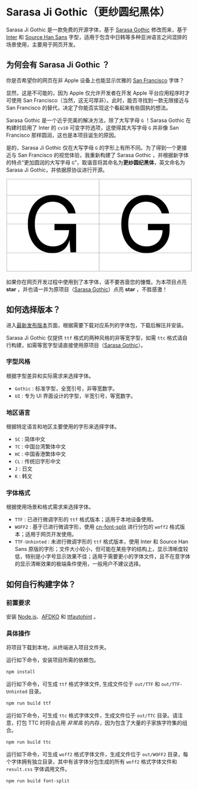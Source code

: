# Sarasa Ji Gothic（更纱圆纪黑体）

Sarasa Ji Gothic 是一款免费的开源字体，基于 [Sarasa Gothic](https://github.com/be5invis/Sarasa-Gothic/) 修改而来，基于 [Inter](https://github.com/rsms/inter) 和 [Source Han Sans](https://github.com/adobe-fonts/source-han-sans) 字型，适用于包含中日韩等多种亚洲语言之间混排的场景使用，主要用于网页开发。

## 为何会有 Sarasa Ji Gothic ？

你是否希望你的网页在非 Apple 设备上也能显示优雅的 [San Francisco](https://developer.apple.com/fonts/) 字体？

显然，这是不可能的，因为 Apple 仅允许开发者在开发 Apple 平台应用程序时才可使用 San Francisco（当然，这无可厚非）。此时，能否寻找到一款无限接近与 San Francisco 的替代，决定了你能否实现这个看起来有些固执的想法。

Sarasa Gothic 是一个近乎完美的解决方法，除了大写字母 `G` ！Sarasa Gothic 在构建时启用了 Inter 的 `cv10` 可变字符选项，这使得其大写字母 `G` 并非像 San Francisco 那样圆润，这也是本项目诞生的原因。

是的，Sarasa Ji Gothic 仅在大写字母 `G` 的字形上有所不同。为了得到一个更接近与 San Francisco 的视觉体验，我重新构建了 Sarasa Gothic ，并根据新字体的特点“更加圆润的大写字母 `G`”，取谐音将其命名为**更纱圆纪黑体**，英文命名为 Sarasa Ji Gothic，并依据原协议进行开源。

![intro](intro.png)

如果你在网页开发过程中使用到了本字体，请不要吝啬您的慷慨，为本项目点亮 **star** ，并也请一并为原项目（[Sarasa Gothic](https://github.com/be5invis/Sarasa-Gothic/)）点亮 **star** ，不胜感激！

## 如何选择版本？

进入[最新发布版本](https://github.com/be5invis/Sarasa-Gothic/releases)页面，根据需要下载对应系列的字体包，下载后解压并安装。

Sarasa Ji Gothic 仅提供 `ttf` 格式的两种风格的非等宽字型，如需 `ttc` 格式请自行构建，如需等宽字型请直接使用原项目（[Sarasa Gothic](https://github.com/be5invis/Sarasa-Gothic/)）。

### 字型风格

根据字型差异和实际需求来选择字体。

  - `Gothic` : 标准字型，全宽引号，非等宽数字。
  - `UI` : 专为 UI 界面设计的字型，半宽引号，等宽数字。

### 地区语言

根据特定语言和地区主要使用的字形来选择字体。

- `SC` : 简体中文
- `TC` : 中国台湾繁体中文
- `HC` : 中国香港繁体中文
- `CL` : 传统旧字形中文
- `J` : 日文
- `K` : 韩文

### 字体格式

根据使用场景和格式需求来选择字体。

- `TTF` : 已进行微调字形的 `ttf` 格式版本；适用于本地设备使用。
- `WOFF2` : 基于已进行微调字形，使用 [cn-font-split](https://github.com/KonghaYao/cn-font-split) 进行分包的 `woff2` 格式版本；适用于网页开发使用。
- `TTF-Unhinted` : 未进行微调字形的 `ttf` 格式版本，使用 Inter 和 Source Han Sans 原版的字形；文件大小较小，但可能在某些字的结构上，显示清晰度较低，特别是小字号显示效果不佳；适用于需要更小的字体文件，且不在意字体的显示清晰效果的极端条件使用，一般用户不建议选择。

## 如何自行构建字体？

### 前置要求

安装 [Node.js](https://nodejs.org/en/)、[AFDKO](https://github.com/adobe-type-tools/afdko) 和 [ttfautohint](https://www.freetype.org/ttfautohint) 。

### 具体操作

将项目下载到本地，从终端进入项目文件夹。

运行如下命令，安装项目所需的依赖包。

```bash
npm install
```

运行如下命令，可生成 `ttf` 格式字体文件, 生成文件位于 `out/TTF` 和 `out/TTF-Unhinted` 目录。

```bash
npm run build ttf
```

运行如下命令，可生成 `ttc` 格式字体文件，生成文件位于 `out/TTC` 目录。请注意，打包 TTC 时将会占用 *非常高* 的内存，因为包含了大量的子家族字符集的组合。

```bash
npm run build ttc
```

运行如下命令，可生成 `woff2` 格式字体文件，生成文件位于 `out/WOFF2` 目录，每个字体拥有独立目录，其中有该字体分包生成的所有 `woff2` 格式字体文件和 `result.css` 字体调用文件。

```bash
npm run build font-split
```
